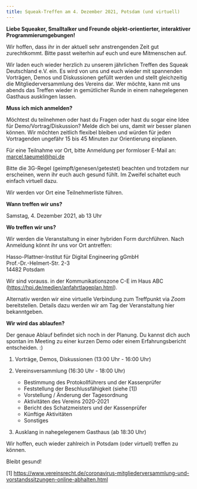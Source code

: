 ```yaml
---
title: Squeak-Treffen am 4. Dezember 2021, Potsdam (und virtuell)
---
```


**Liebe Squeaker, Smalltalker und Freunde objekt-orientierter, interaktiver Programmierumgebungen!**

Wir hoffen, dass ihr in der aktuell sehr anstrengenden Zeit gut zurechtkommt. Bitte passt weiterhin auf euch und eure Mitmenschen auf.

Wir laden euch wieder herzlich zu unserem jährlichen Treffen des Squeak Deutschland e.V. ein. Es wird von uns und euch wieder mit spannenden Vorträgen, Demos und Diskussionen gefüllt werden und stellt gleichzeitig die Mitgliederversammlung des Vereins dar. Wer möchte, kann mit uns abends das Treffen wieder in gemütlicher Runde in einem nahegelegenen Gasthaus ausklingen lassen.

**Muss ich mich anmelden?**

Möchtest du teilnehmen oder hast du Fragen oder hast du sogar eine Idee für Demo/Vortrag/Diskussion? Melde dich bei uns, damit wir besser planen können. Wir möchten zeitlich flexibel bleiben und würden für jeden Vortragenden ungefähr 15 bis 45 Minuten zur Orientierung einplanen.

Für eine Teilnahme vor Ort, bitte Anmeldung per formloser E-Mail an: marcel.taeumel@hpi.de

Bitte die 3G-Regel (geimpft/genesen/getestet) beachten und trotzdem nur erscheinen, wenn ihr euch auch gesund fühlt. Im Zweifel schaltet euch einfach virtuell dazu.

Wir werden vor Ort eine Teilnehmerliste führen.

**Wann treffen wir uns?**

Samstag, 4. Dezember 2021, ab 13 Uhr

**Wo treffen wir uns?**

Wir werden die Veranstaltung in einer hybriden Form durchführen. Nach Anmeldung könnt ihr uns vor Ort antreffen:

Hasso-Plattner-Institut für Digital Engineering gGmbH
<br /> Prof.-Dr.-Helmert-Str. 2-3
<br /> 14482 Potsdam

Wir sind vorauss. in der Kommunikationszone C-E im Haus ABC (https://hpi.de/medien/anfahrtlageplan.html).

Alternativ werden wir eine virtuelle Verbindung zum Treffpunkt via *Zoom* bereitstellen. Details dazu werden wir am Tag der Veranstaltung hier bekanntgeben.

**Wir wird das ablaufen?**

Der genaue Ablauf befindet sich noch in der Planung. Du kannst dich auch spontan im Meeting zu einer kurzen Demo oder einem Erfahrungsbericht entscheiden. :)

1. Vorträge, Demos, Diskussionen (13:00 Uhr - 16:00 Uhr)

2. Vereinsversammlung (16:30 Uhr - 18:00 Uhr) 
   - Bestimmung des Protokollführers und der Kassenprüfer
   - Feststellung der Beschlussfähigkeit (siehe [1])
   - Vorstellung / Änderung der Tagesordnung
   - Aktivitäten des Vereins 2020-2021
   - Bericht des Schatzmeisters und der Kassenprüfer
   - Künftige Aktivitäten
   - Sonstiges

3. Ausklang in nahegelegenem Gasthaus (ab 18:30 Uhr)

Wir hoffen, euch wieder zahlreich in Potsdam (oder virtuell) treffen zu können.

Bleibt gesund!

[1] https://www.vereinsrecht.de/coronavirus-mitgliederversammlung-und-vorstandssitzungen-online-abhalten.html